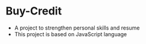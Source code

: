 # Buy-Credit
* A project to strengthen personal skills and resume
* This project is based on JavaScript language
